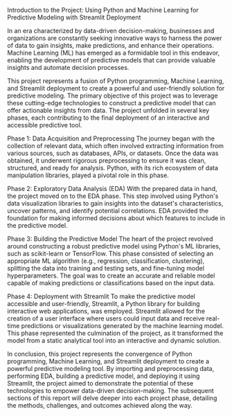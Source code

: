 Introduction to the Project: Using Python and Machine Learning for Predictive Modeling with Streamlit Deployment

In an era characterized by data-driven decision-making, businesses and organizations are constantly seeking innovative ways to harness the power of data to gain insights, make predictions, and enhance their operations. Machine Learning (ML) has emerged as a formidable tool in this endeavor, enabling the development of predictive models that can provide valuable insights and automate decision processes.

This project represents a fusion of Python programming, Machine Learning, and Streamlit deployment to create a powerful and user-friendly solution for predictive modeling. The primary objective of this project was to leverage these cutting-edge technologies to construct a predictive model that can offer actionable insights from data. The project unfolded in several key phases, each contributing to the final deployment of an interactive and accessible predictive tool.

Phase 1: Data Acquisition and Preprocessing
The journey began with the collection of relevant data, which often involved extracting information from various sources, such as databases, APIs, or datasets. Once the data was obtained, it underwent rigorous preprocessing to ensure it was clean, structured, and ready for analysis. Python, with its rich ecosystem of data manipulation libraries, played a pivotal role in this phase.

Phase 2: Exploratory Data Analysis (EDA)
With the prepared data in hand, the project moved on to the EDA phase. This step involved using Python's data visualization libraries to gain insights into the dataset's characteristics, uncover patterns, and identify potential correlations. EDA provided the foundation for making informed decisions about which features to include in the predictive model.

Phase 3: Building the Predictive Model
The heart of the project revolved around constructing a robust predictive model using Python's ML libraries, such as scikit-learn or TensorFlow. This phase consisted of selecting an appropriate ML algorithm (e.g., regression, classification, clustering), splitting the data into training and testing sets, and fine-tuning model hyperparameters. The goal was to create an accurate and reliable model capable of making predictions or classifications based on the input data.

Phase 4: Deployment with Streamlit
To make the predictive model accessible and user-friendly, Streamlit, a Python library for building interactive web applications, was employed. Streamlit allowed for the creation of a user interface where users could input data and receive real-time predictions or visualizations generated by the machine learning model. This phase represented the culmination of the project, as it transformed the model from a static analytical tool into an interactive and dynamic solution.

In conclusion, this project represents the convergence of Python programming, Machine Learning, and Streamlit deployment to create a powerful predictive modeling tool. By importing and preprocessing data, performing EDA, building a predictive model, and deploying it using Streamlit, the project aimed to demonstrate the potential of these technologies to empower data-driven decision-making. The subsequent sections of this report will delve deeper into each project phase, detailing the methods, challenges, and outcomes achieved along the way.
